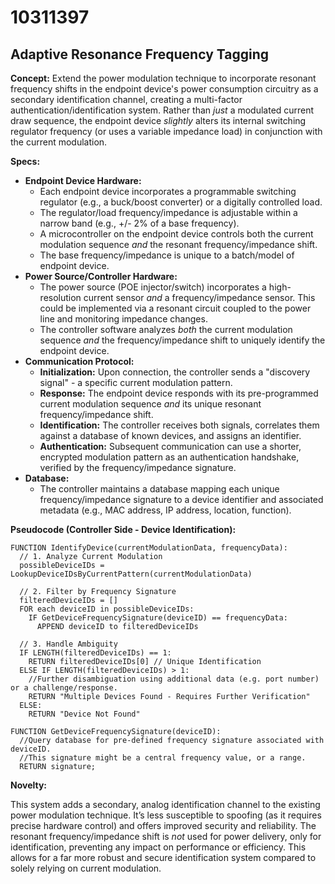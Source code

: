 # 10311397

## Adaptive Resonance Frequency Tagging

**Concept:** Extend the power modulation technique to incorporate resonant frequency shifts in the endpoint device's power consumption circuitry as a secondary identification channel, creating a multi-factor authentication/identification system.  Rather than *just* a modulated current draw sequence, the endpoint device *slightly* alters its internal switching regulator frequency (or uses a variable impedance load) in conjunction with the current modulation. 

**Specs:**

*   **Endpoint Device Hardware:**
    *   Each endpoint device incorporates a programmable switching regulator (e.g., a buck/boost converter) or a digitally controlled load.
    *   The regulator/load frequency/impedance is adjustable within a narrow band (e.g., +/- 2% of a base frequency).
    *   A microcontroller on the endpoint device controls both the current modulation sequence *and* the resonant frequency/impedance shift.
    *   The base frequency/impedance is unique to a batch/model of endpoint device.
*   **Power Source/Controller Hardware:**
    *   The power source (POE injector/switch) incorporates a high-resolution current sensor *and* a frequency/impedance sensor. This could be implemented via a resonant circuit coupled to the power line and monitoring impedance changes.
    *   The controller software analyzes *both* the current modulation sequence *and* the frequency/impedance shift to uniquely identify the endpoint device.
*   **Communication Protocol:**
    *   **Initialization:** Upon connection, the controller sends a "discovery signal" - a specific current modulation pattern.
    *   **Response:** The endpoint device responds with its pre-programmed current modulation sequence *and* its unique resonant frequency/impedance shift.
    *   **Identification:** The controller receives both signals, correlates them against a database of known devices, and assigns an identifier.
    *   **Authentication:** Subsequent communication can use a shorter, encrypted modulation pattern as an authentication handshake, verified by the frequency/impedance signature.
*   **Database:**
    *   The controller maintains a database mapping each unique frequency/impedance signature to a device identifier and associated metadata (e.g., MAC address, IP address, location, function).

**Pseudocode (Controller Side - Device Identification):**

```
FUNCTION IdentifyDevice(currentModulationData, frequencyData):
  // 1. Analyze Current Modulation
  possibleDeviceIDs = LookupDeviceIDsByCurrentPattern(currentModulationData)

  // 2. Filter by Frequency Signature
  filteredDeviceIDs = []
  FOR each deviceID in possibleDeviceIDs:
    IF GetDeviceFrequencySignature(deviceID) == frequencyData:
      APPEND deviceID to filteredDeviceIDs

  // 3. Handle Ambiguity
  IF LENGTH(filteredDeviceIDs) == 1:
    RETURN filteredDeviceIDs[0] // Unique Identification
  ELSE IF LENGTH(filteredDeviceIDs) > 1:
    //Further disambiguation using additional data (e.g. port number) or a challenge/response.
    RETURN "Multiple Devices Found - Requires Further Verification"
  ELSE:
    RETURN "Device Not Found"

FUNCTION GetDeviceFrequencySignature(deviceID):
  //Query database for pre-defined frequency signature associated with deviceID.
  //This signature might be a central frequency value, or a range.
  RETURN signature;
```

**Novelty:**

This system adds a secondary, analog identification channel to the existing power modulation technique. It’s less susceptible to spoofing (as it requires precise hardware control) and offers improved security and reliability.  The resonant frequency/impedance shift is *not* used for power delivery, only for identification, preventing any impact on performance or efficiency. This allows for a far more robust and secure identification system compared to solely relying on current modulation.